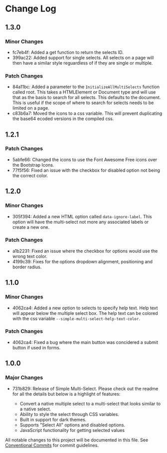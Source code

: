 # Change Log

## 1.3.0

### Minor Changes

-   fc7eb4f: Added a get function to return the selects ID.
-   399ac22: Added support for single selects. All selects on a page will then have a similar style reguardless of if they are single or multiple.

### Patch Changes

-   84a11bc: Added a parameter to the `InitializeAllMultiSelects` function called root. This takes a HTMLElement or Document type and will use that as the basis to search for all selects. This defaults to the document. This is useful if the scope of where to search for selects needs to be limited on a page.
-   c83b6a7: Moved the icons to a css variable. This will prevent duplicating the base64 ecoded versions in the compiled css.

## 1.2.1

### Patch Changes

-   5abfe66: Changed the icons to use the Font Awesome Free icons over the Bootstrap Icons.
-   77f5f56: Fixed an issue with the checkbox for disabled option not being the correct color.

## 1.2.0

### Minor Changes

-   305f394: Added a new HTML option called `data-ignore-label`. This option will have the multi-select not more any associated labels or create a new one.

### Patch Changes

-   a1b2231: Fixed an issue where the checkbox for options would use the wrong text color.
-   4199c39: Fixes for the options dropdown alignment, positioning and border radius.

## 1.1.0

### Minor Changes

-   4062ca4: Added a new option to selects to specify help text. Help text will appear below the multiple select box. The help text can be colored with the css variable `--simple-multi-select-help-text-color`.

### Patch Changes

-   4062ca4: Fixed a bug where the main button was concidered a submit button if used in forms.

## 1.0.0

### Major Changes

-   731b829: Release of Simple Multi-Select. Please check out the readme for all the details but below is a highlight of features:

    -   Convert a native multiple select to a multi-select that looks similar to a native select.
    -   Ability to style the select through CSS variables.
    -   Built in support for dark themes.
    -   Supports "Select All" options and disabled options.
    -   JavaScript functionality for getting selected values

All notable changes to this project will be documented in this file.
See [Conventional Commits](https://conventionalcommits.org) for commit guidelines.

